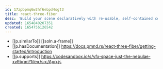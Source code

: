 ```yaml
---
id: 17zpbpmq6w2hf6ebpd4sgt3
title: react-three-fiber
desc: 'Build your scene declaratively with re-usable, self-contained components that react to state, are readily interactive and can participate in Reacts ecosystem.'
updated: 1654840207351
created: 1654756126542
---
```


- [[p.similarTo]] [[soln.a-frame]]
- [[p.hasDocumentation]] https://docs.pmnd.rs/react-three-fiber/getting-started/introduction
- [[p.supports]] https://codesandbox.io/s/vfx-space-just-the-nebulae-xv9bqm?file=/src/App.js
